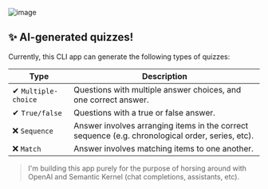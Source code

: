 ![image](https://github.com/user-attachments/assets/1eb38130-c916-4191-9da5-58e6a9841b0d)

## ✨ AI-generated quizzes!

Currently, this CLI app can generate the following types of quizzes:

| Type | Description |
| ---- | ----------- |
| ✔ `Multiple-choice` | Questions with multiple answer choices, and one correct answer. |
| ✔ `True/false` | Questions with a true or false answer. |
| ❌ `Sequence` |Answer involves arranging items in the correct sequence (e.g. chronological order, series, etc). |
| ❌ `Match` | Answer involves matching items to one another. |

>I'm building this app purely for the purpose of horsing around with OpenAI and Semantic Kernel (chat completions, assistants, etc).
